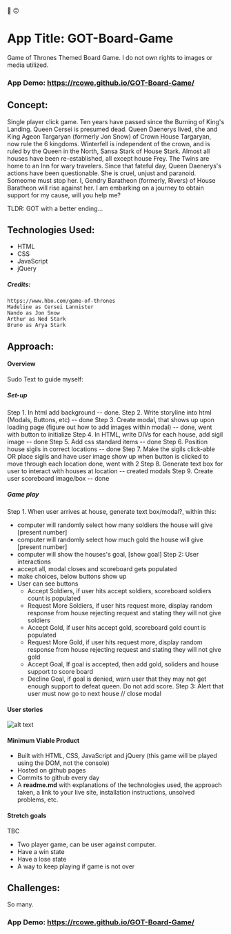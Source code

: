 :dancer:
:upside_down_face:

# App Title: GOT-Board-Game
Game of Thrones Themed Board Game. I do not own rights to images or media utilized.

### App Demo: https://rcowe.github.io/GOT-Board-Game/

## Concept:

Single player click game. Ten years have passed since the Burning of King's Landing. Queen Cersei is presumed dead. Queen Daenerys lived, she and King Ageon Targaryan (formerly Jon Snow) of Crown House Targaryan, now rule the 6 kingdoms. Winterfell is independent of the crown, and is ruled by the Queen in the North, Sansa Stark of House Stark. Almost all houses have been re-established, all except house Frey. The Twins are home to an Inn for wary travelers. Since that fateful day, Queen Daenerys's actions have been questionable. She is cruel, unjust and paranoid. Someome must stop her. I, Gendry Baratheon (formerly, Rivers) of House Baratheon will rise against her. 
I am embarking on a journey to obtain support for my cause, will you help me?

TLDR: GOT with a better ending...


## Technologies Used:

* HTML
* CSS
* JavaScript 
* jQuery

##### Credits:

    https://www.hbo.com/game-of-thrones
    Madeline as Cersei Lannister
    Nando as Jon Snow
    Arthur as Ned Stark
    Bruno as Arya Stark


## Approach:

#### Overview

Sudo Text to guide myself:

##### Set-up

Step 1. In html add background -- done.
Step 2. Write storyline into html (Modals, Buttons, etc) -- done
Step 3. Create modal, that shows up upon loading page (figure out how to add images within modal) -- done, went with button to initialize
Step 4. In HTML, write DIVs for each house, add sigil image -- done
Step 5. Add css standard items -- done
Step 6. Position house sigils in correct locations -- done
Step 7. Make the sigils click-able OR place sigils and have user image show up when button is clicked to move through each location done, went with 2
Step 8. Generate text box for user to interact with houses at location -- created modals
Step 9. Create user scoreboard image/box -- done

##### Game play

Step 1. When user arrives at house, generate text box/modal?, within this:
- computer will randomly select how many soldiers the house will give [present number]
- computer will randomly select how much gold the house will give [present number]
- computer will show the houses's goal, [show goal]
  Step 2: User interactions
- accept all, modal closes and scoreboard gets populated
- make choices, below buttons show up
- User can see buttons
    - Accept Soldiers, if user hits accept soldiers, scoreboard soldiers count is populated
    - Request More Soldiers, if user hits request more, display random response from house rejecting request and stating they will not give soldiers
    - Accept Gold, if user hits accept gold, scoreboard gold count is populated
    - Request More Gold, if user hits request more, display random response from house rejecting request and stating they will not give gold
    - Accept Goal, If goal is accepted, then add gold,  soliders and house support to score board
    - Decline Goal, if goal is denied, warn user that they may not get enough support to defeat queen. Do not add score.
      Step 3: Alert that user must now go to next house // close modal

#### User stories

![alt text](/Users/rosa/all-code/projects/GOT-board-Game/GOT-UserStory.png)

#### Minimum Viable Product

* Built with HTML, CSS, JavaScript and jQuery (this game will be played using the DOM, not the console)
* Hosted on github pages
* Commits to github every day
* A **readme.md** with explanations of the technologies used, the approach taken, a link to your live site, installation instructions, unsolved problems, etc.



#### Stretch goals

TBC 
* Two player game, can be user against computer.
* Have a win state
* Have a lose state
* A way to keep playing if game is not over 

## Challenges:

So many. 

### App Demo: https://rcowe.github.io/GOT-Board-Game/

